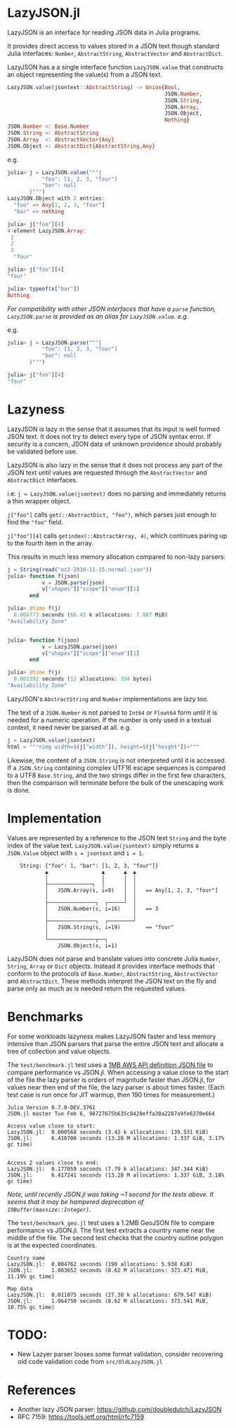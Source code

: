 # LazyJSON.jl

LazyJSON is an interface for reading JSON data in Julia programs.

It provides direct access to values stored in a JSON text though standard Julia
interfaces: `Number`, `AbstractString`, `AbstractVector` and `AbstractDict`.

LazyJSON has a a single interface function `LazyJSON.value` that constructs
an object representing the value(s) from a JSON text.

```julia
LazyJSON.value(jsontext::AbstractString) -> Union{Bool,
                                                  JSON.Number,
                                                  JSON.String,
                                                  JSON.Array,
                                                  JSON.Object,
                                                  Nothing}
JSON.Number <: Base.Number
JSON.String <: AbstractString
JSON.Array  <: AbstractVector{Any}
JSON.Object <: AbstractDict{AbstractString,Any}
```

e.g.
```julia
julia> j = LazyJSON.value("""{
           "foo": [1, 2, 3, "four"]
           "bar": null
       }""")
LazyJSON.Object with 2 entries:
  "foo" => Any[1, 2, 3, "four"]
  "bar" => nothing

julia> j["foo"][4]
4-element LazyJSON.Array:
 1
 2
 3
  "four"

julia> j["foo"][4]
"four"

julia> typeof(x["bar"])
Nothing
```

_For compatibility with other JSON interfaces that have a `parse` function,
`LazyJSON.parse` is provided as an alias for `LazyJSON.value`. e.g._

e.g.
```julia
julia> j = LazyJSON.parse("""{
           "foo": [1, 2, 3, "four"]
           "bar": null
       }""")

julia> j["foo"][4]
"four"
```

# Lazyness

LazyJSON is lazy in the sense that it assumes that its input is well formed JSON
text. It does not try to detect every type of JSON syntax error. If security is
a concern, JSON data of unknown providence should probably be validated before
use.

LazyJSON is also lazy in the sense that it does not process any part of the JSON
text until values are requested through the `AbstractVector` and `AbstractDict`
interfaces.

i.e. `j = LazyJSON.value(jsontext)` does no parsing and immediately
returns a thin wrapper object.

`j["foo"]` calls `get(::AbstractDict, "foo")`, which parses just enough to find
the `"foo"` field.

`j["foo"][4]` calls `getindex(::AbstractArray, 4)`, which continues paring up to
the fourth item in the array.

This results in much less memory allocation compared to non-lazy parsers:

```julia
j = String(read("ec2-2016-11-15.normal.json"))
julia> function f(json)
           v = JSON.parse(json)
           v["shapes"]["scope"]["enum"][1]
       end

julia> @time f(j)
  0.066773 seconds (66.43 k allocations: 7.087 MiB)
"Availability Zone"


julia> function f(json)
           v = LazyJSON.parse(json)
           v["shapes"]["scope"]["enum"][1]
       end

julia> @time f(j)
  0.001392 seconds (12 allocations: 384 bytes)
"Availability Zone"
```

LazyJSON's `AbstractString` and `Number` implementations are lazy too.

The text of a `JSON.Number` is not parsed to `Int64` or `Float64` form until it
is needed for a numeric operation. If the number is only used in a textual
context, it need never be parsed at all. e.g.

```julia
j = LazyJSON.value(jsontext)
html = """<img width=$(j["width"]), height=$(j["height"])>"""
```

Likewise, the content of a `JSON.String` is not interpreted until it is
accessed. If a `JSON.String` containing complex UTF16 escape sequences is
compared to a UTF8 `Base.String`, and the two strings differ in the first
few characters, then the comparison will terminate before the bulk of the
unescaping work is done.



# Implementation

Values are represented by a reference to the JSON text `String`
and the byte index of the value text. `LazyJSON.value(jsontext)` simply
returns a `JSON.Value` object with `s = jsontext` and `i = 1`.

```
    String: {"foo": 1, "bar": [1, 2, 3, "four"]}
            ▲                 ▲      ▲  ▲
            │                 │      │  │
            ├──────────────┐  │      │  │
            │   JSON.Array(s, i=9)   │  │   == Any[1, 2, 3, "four"]
            │                        │  │
            ├───────────────┐  ┌─────┘  │
            │   JSON.Number(s, i=16)    │   == 3
            │                           │
            ├───────────────┐  ┌────────┘
            │   JSON.String(s, i=19)        == "four"
            │
            └───────────────┬──┐
                JSON.Object(s, i=1)
```

LazyJSON does not parse and translate values into concrete Julia `Number`,
`String`, `Array` or `Dict` objects. Instead it provides interface methods that
conform to the protocols of `Base.Number`, `AbstractString`, `AbstractVector`
and `AbstractDict`.  These methods interpret the JSON text on the fly and parse
only as much as is needed return the requested values.



# Benchmarks

For some workloads lazyness makes LazyJSON faster and less memory intensive
than JSON parsers that parse the entire JSON text and allocate a tree of
collection and value objects.

The `test/benchmark.jl` test uses a [1MB AWS API definition JSON file](https://github.com/samoconnor/jsonhack/blob/master/test/ec2-2016-11-15.normal.json)
to compare performance vs JSON.jl.  When accessing a value close to the
start of the file the lazy parser is orders of magnitude faster than JSON.jl,
for values near then end of the file, the lazy parser is about times faster.
(Each test case is run once for JIT warmup, then 190 times for measurement.)

```
Julia Version 0.7.0-DEV.3761
JSON.jl master Tue Feb 6, 98727675b635c8428effa30a2287a9fe6370e664

Access value close to start:
LazyJSON.jl:  0.000568 seconds (3.42 k allocations: 139.531 KiB)
JSON.jl:      6.410700 seconds (13.28 M allocations: 1.337 GiB, 3.17% gc time)


Access 2 values close to end:
LazyJSON.jl:  0.177059 seconds (7.79 k allocations: 347.344 KiB)
JSON.jl:      6.417241 seconds (13.28 M allocations: 1.337 GiB, 3.18% gc time)
```
_Note, until recently JSON.jl was taking ~1 second for the tests above.
It seems that it may be hampered deprecation of `IOBuffer(maxsize::Integer)`._


The `test/benchmark_geo.jl` test uses a 1.2MB GeoJSON file
to compare performance vs JSON.jl. The first test extracts a country name
near the middle of the file. The second test checks that the country outline
polygon is at the expected coordinates.

```
Country name
LazyJSON.jl:  0.004762 seconds (190 allocations: 5.938 KiB)
JSON.jl:      1.063652 seconds (8.62 M allocations: 373.471 MiB, 11.19% gc time)

Map data
LazyJSON.jl:  0.011075 seconds (27.30 k allocations: 679.547 KiB)
JSON.jl:      1.064750 seconds (8.62 M allocations: 373.541 MiB, 10.75% gc time)
```


# TODO:
 - New Lazyer parser looses some format validation, consider recovering old
   code validation code from `src/OldLazyJSON.jl`


# References

 - Another lazy JSON parser: https://github.com/doubledutch/LazyJSON
 - RFC 7159: https://tools.ietf.org/html/rfc7159
